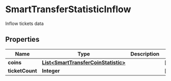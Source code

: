 

# SmartTransferStatisticInflow

Inflow tickets data

## Properties

| Name | Type | Description | Notes |
|------------ | ------------- | ------------- | -------------|
|**coins** | [**List&lt;SmartTransferCoinStatistic&gt;**](SmartTransferCoinStatistic.md) |  |  [optional] |
|**ticketCount** | **Integer** |  |  [optional] |



